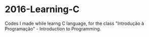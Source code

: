 # 2016-Learning-C
Codes I made while learng C language, for the class "Introdução à Programação" - Introduction to Programming.
